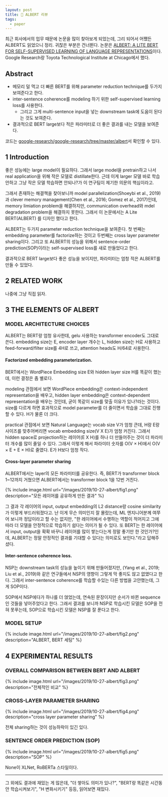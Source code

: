 ```yaml
---
layout: post
title: 📃 ALBERT 리뷰
tags:
  - paper
---
```


최근 회사에서의 업무 때문에 논문을 많이 찾아보게 되었는데, 그리 되어서 어쨌든 ALBERT도 읽었으니 정리. 귀찮은 부분은 건너뛴다. 논문은 [ALBERT: A LITE BERT FOR SELF-SUPERVISED LEARNING OF LANGUAGE REPRESENTATIONS](https://arxiv.org/pdf/1909.11942.pdf)이다. Google Research랑 Toyota Technological Institute at Chicago에서 했다.

## Abstract

* 메모리 덜 먹고 더 빠른 BERT를 위해 parameter reduction technique를 두가지 보여준다고 한다.
* inter-sentence coherence를 modeling 하기 위한 self-supervised learning loss를 사용한다.
  * 그리고 그게 multi-sentence input을 넣는 downstream task에 도움이 된다는 것도 보여준다.
* 결과적으로 BERT large보다 적은 파라미터로 더 좋은 결과를 내는 모델을 보여준다.

코드는 [google-research/google-research/tree/master/albert](https://github.com/google-research/google-research/tree/master/albert)서 확인할 수 있다.

## 1 Introduction

좋은 성능에는 large model이 필요하다. 그래서 large model을 pretrain하고 나서 real application을 위해 작은 모델로 distillate한다. 근데 이게 larger 모델 바로 학습 안하고 그냥 작은 모델 학습하면 안되나?가 이 연구팀이 제기한 의문의 핵심이라고.

그래서 존재하는 해결책을 찾아보니까 model parallelization(Shoeybi et al., 2019)과 clever memory management(Chen et al., 2016; Gomez et al., 2017)인데, memory limiation problem을 해결하지만, communication overhead와 mdel degradation problem을 해결하지 못한다. 그래서 이 논문에서는 A Lite BERT(ALBERT) 를 디자인 했다고 한다.

ALBERT는 두가지 parameter reduction technique을 보여준다. 첫 번째는 embedding parameter를 factorize하는 것이고 두번째는 cross layer parameter sharing이다. 그리고 또 ALBERT의 성능을 위해서 sentence-order prediction(SOP)이라는 self-supervised loss를 새로 만들었다고 한다.

결과적으로 BERT large보다 좋은 성능을 보이지만, 파라미터는 엄청 적은 ALBERT를 만들 수 있었다.

## 2 RELATED WORK

나중에 그냥 직접 읽자.

## 3 THE ELEMENTS OF ALBERT

### MODEL ARCHITECTURE CHOICES

ALBERT는 BERT랑 엄청 유사한데, gelu 사용하는 transformer encoder도 그대로 쓴다. embedding size는 E, encoder layer 개수는 L, hidden size는 H로 사용하고 feed-forward/filter size를 4H로 쓰고, attention heads도 H/64로 사용한다.

#### Factorized embedding parameterization.

BERT에서는 WordPiece Embedding size E와 hidden layer size H를 똑같이 했는데, 이런 결정은 좀 별로다.

modeling 관점에서 보면 WordPiece embedding은 context-independent representation을 배우고, hidden layer embedding은 context-dependent representation을 배우는 것인데, 굳이 똑같이 size를 맞출 이유가 있나?라는 것이다. size를 다르게 하면 효과적으로 model parameter를 더 줄이면서 학습을 그대로 진행할 수 있다. H가 물론 더 크다.

practical 관점에서 보면 Natural Language는 vocab size V가 엄청 큰데, H랑 E랑 사이즈를 맞추어버리면 vocab embedding size(V X E)가 엄청 커진다. 그래서 hidden space로 projection하는 레이어(E X H)를 하나 더 만들어주는 것이 더 파라미터 개수를 많이 줄일 수 있다. 그래서 이렇게 해서 파라미터 숫자를 O(V × H)에서 O(V × E + E × H)로 줄였다. E가 H보다 엄청 작다.

#### Cross-layer parameter sharing

ALBERT에서는 layer의 모든 파라미터를 공유한다. 즉, BERT가 transformer block 1~12까지 거쳤으면 ALBERT에서는 transformer block 1을 12번 거친다.

{% include image.html url="/images/2019/10-27-albert/fig1.png" description="모든 레이어를 공유하게 만든 결과" %}

그 결과 각 레이어의 input, output embedding의 L2 distance랑 cosine similarity가 이렇게 부드러워졌다고. 난 이게 무슨 의미인지 잘 몰랐는데, ML 엔지니어분께 여쭈어 보니까 정답이라고 할 수는 없지만, "한 레이어에서 수행하는 역할이 적어지고 그에 따라 더 모델을 안정적으로 학습하기 쉽다는 의미가 될 수 있다. 또 BERT는 한 레이어에서 input, output을 확확 바꾸니 레이어를 많이 쌓는다는게 정말 좋기만 한 것인가?인데, ALBERT는 정말 안정적인 결과를 기대할 수 있다는 의미로도 보인다."라고 답해주셨다.

#### Inter-sentence coherence loss.

NSP는 downstream task의 성능을 높이기 위해 만들어졌지만, (Yang et al., 2019; Liu et al., 2019)와 같은 연구들에서 NSP의 영향이 그렇게 막 좋지도 않고 없앴다고 한다. 그래서 inter-sentence coherence를 학습할 수있는 다른 방법을 고안했는데, 그게 SOP이다.

SOP에서 NSP에다가 하나를 더 얹었는데, 연속된 문장이지만 순서가 바뀐 sequence인 것들을 넣어주었다고 한다. 그래서 결과를 보니까 NSP로 학습시킨 모델은 SOP을 전혀 못푸는데, SOP으로 학습시킨 모델은 NSP를 잘 푼다고 한다.

### MODEL SETUP

{% include image.html url="/images/2019/10-27-albert/fig2.png" description="ALBERT, BERT 세팅" %}

## 4 EXPERIMENTAL RESULTS

### OVERALL COMPARISON BETWEEN BERT AND ALBERT

{% include image.html url="/images/2019/10-27-albert/fig3.png" description="전체적인 비교" %}

### CROSS-LAYER PARAMETER SHARING

{% include image.html url="/images/2019/10-27-albert/fig4.png" description="cross layer parameter sharing" %}

전체 sharing하는 것이 성능하락이 있긴 있다.

### SENTENCE ORDER PREDICTION (SOP)

{% include image.html url="/images/2019/10-27-albert/fig5.png" description="SOP" %}

None이 XLNet, RoBERTa 스타일이다.

---

그 외에도 결과에 재밌는 게 많은데, "더 쌓아도 의미가 있나?", "BERT랑 똑같은 시간동안 학습시켜보기", "H 변화시키기" 등등, 읽어보면 재밌다.
